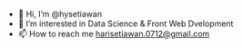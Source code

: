 - 👋 Hi, I’m @hysetiawan
- 👀 I’m interested in Data Science & Front Web Dvelopment
- 📫 How to reach me harisetiawan.0712@gmail.com

<!---
hysetiawan/hysetiawan is a ✨ special ✨ repository because its `README.md` (this file) appears on your GitHub profile.
You can click the Preview link to take a look at your changes.
--->

